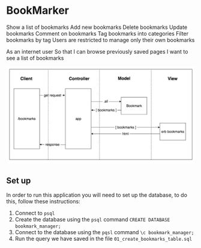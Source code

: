 # BookMarker

Show a list of bookmarks
Add new bookmarks
Delete bookmarks
Update bookmarks
Comment on bookmarks
Tag bookmarks into categories
Filter bookmarks by tag
Users are restricted to manage only their own bookmarks

As an internet user
So that I can browse previously saved pages
I want to see a list of bookmarks

![DOmain Model](./Model.jpg?raw=true "Bookmarker Domain")

## Set up
In order to run this application you will need to set up the database, to do this, follow these instructions:
1. Connect to ```psql```
2. Create the database using the ```psql``` command ```CREATE DATABASE bookmark_manager;```
3. Connect to the database using the ```pqsl``` command ```\c bookmark_manager;```
4. Run the query we have saved in the file ```01_create_bookmarks_table.sql```
